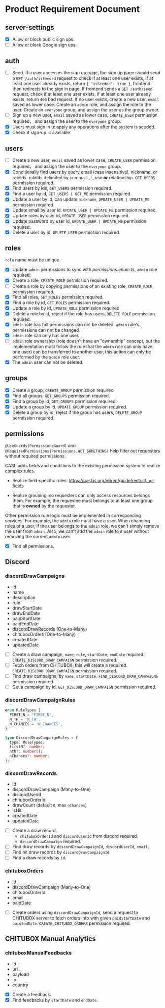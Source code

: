 # Product Requirement Document

## server-settings

- [x] Allow or block public sign ups.
- [ ] Allow or block Google sign ups.

## auth

- [ ] Seed. If a user accesses the sign up page, the sign up page should send a `GET /auth/isSeeded` request to check if at least one user exists, if at least one user already exists, return `{ "isSeeded": true }`, frontend then redirects to the sign in page.
      If frontend sends a `GET /auth/seed` request, check if at least one user exists, if at least one user already exists, return `400` bad request.
      If no user exists, create a new user, `email` saved as lower case. Create an `admin` role, and assign the role to the user. Create an `everyone` group, and assign the user as the group owner.
- [ ] Sign up a new user, `email` saved as lower case, `CREATE_USER` permission required， and assign the user to the `everyone` group.
- [x] Users must sign in to apply any operations after the system is seeded.
- [x] Check if sign-up is available

## users

- [ ] Create a new user, `email` saved as lower case, `CREATE_USER` permission required， and assign the user to the `everyone` group.
- [x] Conditionally find users by query email (case insensitive), nickname, or roleIds. roleIds delimited by comma `','`, use **or** relationship. `GET_USERS` permission required.
- [x] Find users by ids, `GET_USERS` permission required.
- [x] Find a user by id, `GET_USERS | GET_ME` permission required.
- [x] Update a user by id, can update `nickname`, `UPDATE_USER | UPDATE_ME` permission required.
- [x] Update email by user id, `UPDATE_USER | UPDATE_ME` permission required.
- [x] Update roles by user id, `UPDATE_USER` permission required.
- [x] Update password by user id, `UPDATE_USER | UPDATE_ME` permission required.
- [x] Delete a user by id, `DELETE_USER` permission required.

## roles

`role` name must be unique.

- [x] Update `admin` permissions to sync with _permissions.enum.ts_, `admin` role required.
- [x] Create a role, `CREATE_ROLE` permission required.
- [ ] Create a role by copying permissions of an existing role, `CREATE_ROLE` permission required.
- [x] Find all roles, `GET_ROLES` permission required.
- [x] Find a role by id, `GET_ROLES` permission required.
- [x] Update a role by id, `UPDATE_ROLE` permission required.
- [x] Delete a role by id, reject if the role has users, `DELETE_ROLE` permission required.
- [x] `admin` role has full permissions can not be deleted. `admin` role's permissions can not be changed.
- [x] `admin` role can only has one user.
- [ ] `admin` role ownership (role doesn't have an "ownership" concept, but the implementation must follow the rule that the `admin` role can only have one user) can be transferred to another user, this action can only be performed by the `admin` role user.
- [x] The `admin` user can not be deleted.

## groups

- [x] Create a group, `CREATE_GROUP` permission required.
- [x] Find all groups, `GET_GROUPS` permission required.
- [x] Find a group by id, `GET_GROUPS` permission required.
- [x] Update a group by id, `UPDATE_GROUP` permission required.
- [x] Delete a group by id, reject if the group has users, `DELETE_GROUP` permission required.

## permissions

`@UseGuards(PermissionsGuard)` and `@RequiredPermissions(Permissions.ACT_SOMETHING)` help filter out requesters without required permissions.

CASL adds fields and conditions to the existing permission system to realize complex rules.

- Realize field-specific rules: https://casl.js.org/v6/en/guide/restricting-fields

- Realize grouping, so requesters can only access resources belongs them. For example, the requestee must belongs to at least one group that is **owned** by the requester.

Other permission rule logic must be implemented in corresponding services. For example, the `admin` role must have a user. When changing roles of a user, if the user belongs to the `admin` role, we can't simply remove the user from `admin`. Also, we can't add the `admin` role to a user without removing the current `admin` user.

- [x] Find all permissions.

## Discord

### discordDrawCampaigns

- id
- name
- description
- rule
- drawStartDate
- drawEndDate
- paidStartDate
- paidEndDate
- discordDrawRecords (One-to-Many)
- chituboxOrders (One-to-Many)
- createdDate
- updatedDate

- [ ] Create a draw campaign, `name`, `rule`, `startDate`, `endDate` required. `CREATE_DISCORD_DRAW_CAMPAIGN` permission required.
- [ ] Fetch orders from CHITUBOX, this will create a required. `CREATE_DISCORD_DRAW_CAMPAIGN` permission required.
- [ ] Find draw campaigns, by `name`, `startDate`. `FIND_DISCORD_DRAW_CAMPAIGNS` permission required.
- [ ] Get a campaign by id. `GET_DISCORD_DRAW_CAMPAIGN` permission required.

### discordDrawCampaignRules

```ts
enum RuleTypes {
  FIRST_N = 'FIRST_N',
  N_TH = 'N_TH',
  N_CHANCES = 'N_CHANCES',
}

type DiscordDrawCampaignRules = {
  type: RuleTypes;
  firstN?: number;
  nth?: number[];
  nChances?: number;
};
```

### discordDrawRecords

- id
- discordDrawCampaign (Many-to-One)
- discordUserId
- chituboxOrderId
- drawCount (default `0`, max `nChances`)
- isHit
- createdDate
- updatedDate

- [ ] Create a draw record.
  - `chituboxOrderId` and `discordUserId` from discord required.
  - `discordDrawCampaign` required.
- [ ] Find draw records by `discordDrawCampaignId`, `discordUserId`, `email`.
- [ ] Find hit draw records by `discordDrawCampaignId`.
- [ ] Find a draw records by `id`.

### chituboxOrders

- id
- discordDrawCampaign (Many-to-One)
- chituboxOrderId
- email
- paidDate

- [ ] Create orders using `discordDrawCampaignId`, send a request to CHITUBOX server to fetch orders info with given `paidStartDate` and `paidEndDate`. `CREATE_CHITUBOX_ORDERS` permission required.

## CHITUBOX Manual Analytics

### chituboxManualFeedbacks

- id
- url
- payload
- ip
- country

* [x] Create a feedback.
* [x] Find feedbacks by `startDate` and `endDate`.
